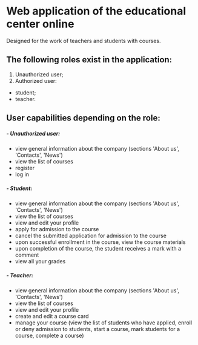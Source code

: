 # Web application of the educational center online
Designed for the work of teachers and students with courses.

## The following roles exist in the application:
1. Unauthorized user;
2. Authorized user:
- student;
- teacher.

## User capabilities depending on the role:
##### - Unauthorized user:
- view general information about the company (sections 'About us', 'Contacts', 'News')
- view the list of courses
- register
- log in
##### - Student:
- view general information about the company (sections 'About us', 'Contacts', 'News')
- view the list of courses
- view and edit your profile
- apply for admission to the course
- cancel the submitted application for admission to the course
- upon successful enrollment in the course, view the course materials
- upon completion of the course, the student receives a mark with a comment
- view all your grades
##### - Teacher:
- view general information about the company (sections 'About us', 'Contacts', 'News')
- view the list of courses
- view and edit your profile
- create and edit a course card
- manage your course (view the list of students who have applied, enroll or deny admission to students, start a course, mark students for a course, complete a course)